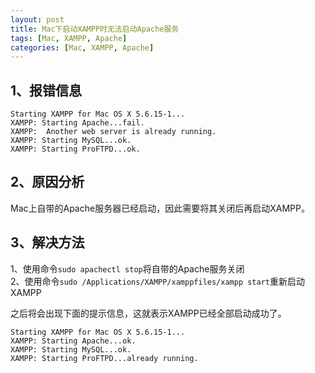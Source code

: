 ```yaml
---
layout: post
title: Mac下启动XAMPP时无法启动Apache服务
tags: [Mac, XAMPP, Apache]
categories: [Mac, XAMPP, Apache]
---
```






## 1、报错信息
```
Starting XAMPP for Mac OS X 5.6.15-1...
XAMPP: Starting Apache...fail.
XAMPP:  Another web server is already running.
XAMPP: Starting MySQL...ok.
XAMPP: Starting ProFTPD...ok.
```


## 2、原因分析
Mac上自带的Apache服务器已经启动，因此需要将其关闭后再启动XAMPP。


## 3、解决方法
1、使用命令`sudo apachectl stop`将自带的Apache服务关闭  
2、使用命令`sudo /Applications/XAMPP/xamppfiles/xampp start`重新启动XAMPP

之后将会出现下面的提示信息，这就表示XAMPP已经全部启动成功了。

```
Starting XAMPP for Mac OS X 5.6.15-1...
XAMPP: Starting Apache...ok.
XAMPP: Starting MySQL...ok.
XAMPP: Starting ProFTPD...already running.
```

